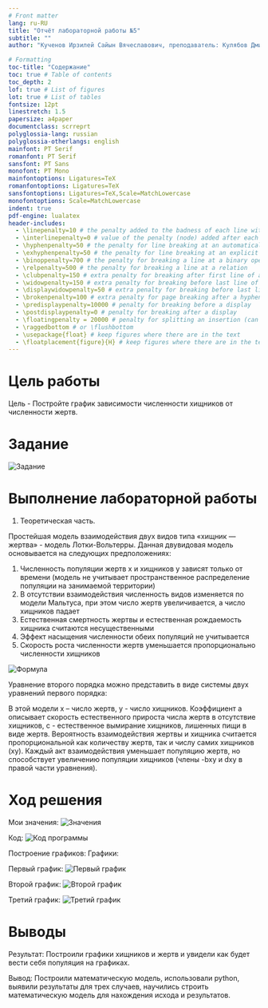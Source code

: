 ```yaml
---
# Front matter
lang: ru-RU
title: "Отчёт лабораторной работы №5"
subtitle: ""
author: "Кученов Ирзилей Сайын Вячеславович, преподаватель: Кулябов Дмитрий Сергеевич"

# Formatting
toc-title: "Содержание"
toc: true # Table of contents
toc_depth: 2
lof: true # List of figures
lot: true # List of tables
fontsize: 12pt
linestretch: 1.5
papersize: a4paper
documentclass: scrreprt
polyglossia-lang: russian
polyglossia-otherlangs: english
mainfont: PT Serif
romanfont: PT Serif
sansfont: PT Sans
monofont: PT Mono
mainfontoptions: Ligatures=TeX
romanfontoptions: Ligatures=TeX
sansfontoptions: Ligatures=TeX,Scale=MatchLowercase
monofontoptions: Scale=MatchLowercase
indent: true
pdf-engine: lualatex
header-includes:
  - \linepenalty=10 # the penalty added to the badness of each line within a paragraph (no associated penalty node) Increasing the value makes tex try to have fewer lines in the paragraph.
  - \interlinepenalty=0 # value of the penalty (node) added after each line of a paragraph.
  - \hyphenpenalty=50 # the penalty for line breaking at an automatically inserted hyphen
  - \exhyphenpenalty=50 # the penalty for line breaking at an explicit hyphen
  - \binoppenalty=700 # the penalty for breaking a line at a binary operator
  - \relpenalty=500 # the penalty for breaking a line at a relation
  - \clubpenalty=150 # extra penalty for breaking after first line of a paragraph
  - \widowpenalty=150 # extra penalty for breaking before last line of a paragraph
  - \displaywidowpenalty=50 # extra penalty for breaking before last line before a display math
  - \brokenpenalty=100 # extra penalty for page breaking after a hyphenated line
  - \predisplaypenalty=10000 # penalty for breaking before a display
  - \postdisplaypenalty=0 # penalty for breaking after a display
  - \floatingpenalty = 20000 # penalty for splitting an insertion (can only be split footnote in standard LaTeX)
  - \raggedbottom # or \flushbottom
  - \usepackage{float} # keep figures where there are in the text
  - \floatplacement{figure}{H} # keep figures where there are in the text
---
```


# Цель работы

Цель - Постройте график зависимости численности хищников от численности жертв.

# Задание

![Задание](image/task.jpg)

# Выполнение лабораторной работы

1. Теоретическая часть.

Простейшая модель взаимодействия двух видов типа «хищник — жертва» -
модель Лотки-Вольтерры. Данная двувидовая модель основывается на
следующих предположениях:
1. Численность популяции жертв x и хищников y зависят только от времени
(модель не учитывает пространственное распределение популяции на
занимаемой территории)
2. В отсутствии взаимодействия численность видов изменяется по модели
Мальтуса, при этом число жертв увеличивается, а число хищников падает
3. Естественная смертность жертвы и естественная рождаемость хищника
считаются несущественными
4. Эффект насыщения численности обеих популяций не учитывается
5. Скорость роста численности жертв уменьшается пропорционально
численности хищников

![Формула](image/formula.jpg)

Уравнение второго порядка можно представить в виде системы двух
уравнений первого порядка:

В этой модели x – число жертв, y - число хищников. Коэффициент a
описывает скорость естественного прироста числа жертв в отсутствие хищников, с - естественное вымирание хищников, лишенных пищи в виде жертв. Вероятность взаимодействия жертвы и хищника считается пропорциональной как количеству жертв, так и числу самих хищников (xy). Каждый акт взаимодействия уменьшает популяцию жертв, но способствует увеличению популяции хищников (члены -bxy и dxy в правой части уравнения).

# Ход решения

Мои значения:
![Значения](image/task.jpg)

Код:
![Код программы](image/code.jpg)

Построение графиков:
Графики:

Первый график:
![Первый график](image/1st_graph.jpg)

Второй график:
![Второй график](image/2nd_graph.jpg)

Третий график:
![Третий график](image/3rd_graph.jpg)


# Выводы
Результат: Построили графики хищников и жертв и увидели как будет вести себя популяция на графиках.

Вывод: Построили математическую модель, использовали python, выявили результаты для трех случаев, научились строить математическую модель для нахождения исхода и результатов.
